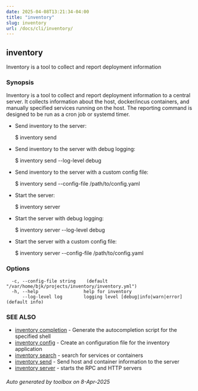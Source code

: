 ```yaml
---
date: 2025-04-08T13:21:34-04:00
title: "inventory"
slug: inventory
url: /docs/cli/inventory/
---
```

## inventory

Inventory is a tool to collect and report deployment information

### Synopsis

  Inventory is a tool to collect and report deployment information to a central 
  server. It collects information about the host, docker/incus containers, and  
  manually specified services running on the host. The reporting command is     
  designed to be run as a cron job or systemd timer.                            

  - Send inventory to the server:                                               

      $ inventory send 

  - Send inventory to the server with debug logging:                            

      $ inventory send --log-level debug 

  - Send inventory to the server with a custom config file:                     

      $ inventory send --config-file /path/to/config.yaml 

  - Start the server:                                                           

      $ inventory server 

  - Start the server with debug logging:                                        

      $ inventory server --log-level debug 

  - Start the server with a custom config file:                                 

      $ inventory server --config-file /path/to/config.yaml 

### Options

```
  -c, --config-file string    (default "/var/home/bjk/projects/inventory/inventory.yml")
  -h, --help                 help for inventory
      --log-level log        logging level [debug|info|warn|error] (default info)
```

### SEE ALSO

* [inventory completion](/inventory/docs/cli/inventory_completion/)	 - Generate the autocompletion script for the specified shell
* [inventory config](/inventory/docs/cli/inventory_config/)	 - Create an configuration file for the inventory application
* [inventory search](/inventory/docs/cli/inventory_search/)	 - search for services or containers
* [inventory send](/inventory/docs/cli/inventory_send/)	 - Send host and container information to the server
* [inventory server](/inventory/docs/cli/inventory_server/)	 - starts the RPC and HTTP servers

###### Auto generated by toolbox on 8-Apr-2025
